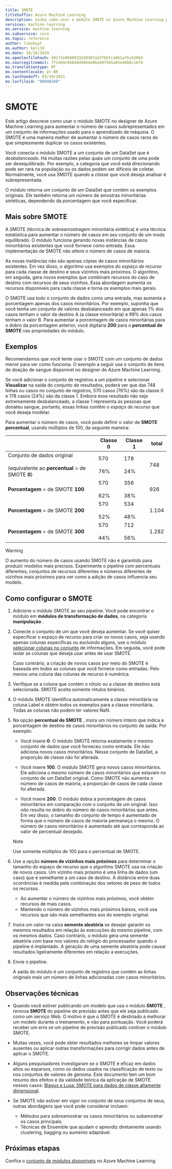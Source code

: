 ```yaml
---
title: SMOTE
titleSuffix: Azure Machine Learning
description: Saiba como usar o módulo SMOTE no Azure Machine Learning para aumentar o número de exemplos de incidência baixa em um conjunto de informações usando a sobreamostragem.
services: machine-learning
ms.service: machine-learning
ms.subservice: core
ms.topic: reference
author: likebupt
ms.author: keli19
ms.date: 10/16/2019
ms.openlocfilehash: 501f3e8946023d28d67a33fbbfca661afbc6306d
ms.sourcegitcommit: 772eb9c6684dd4864e0ba507945a83e48b8c16f0
ms.translationtype: MT
ms.contentlocale: pt-BR
ms.lasthandoff: 03/19/2021
ms.locfileid: "90898288"
---
```

# <a name="smote"></a>SMOTE

Este artigo descreve como usar o módulo SMOTE no designer de Azure Machine Learning para aumentar o número de casos subrepresentados em um conjunto de informações usado para o aprendizado de máquina. O SMOTE é uma maneira melhor de aumentar o número de casos raros do que simplesmente duplicar os casos existentes.  

Você conecta o módulo SMOTE a um conjunto de um DataSet que é *desbalanceado*. Há muitas razões pelas quais um conjunto de uma pode ser desequilibrado. Por exemplo, a categoria que você está direcionando pode ser rara na população ou os dados podem ser difíceis de coletar. Normalmente, você usa SMOTE quando a *classe* que você deseja analisar é subrepresentada. 
  
O módulo retorna um conjunto de um DataSet que contém os exemplos originais. Ele também retorna um número de amostras minoritárias sintéticas, dependendo da porcentagem que você especificar.  
  
## <a name="more-about-smote"></a>Mais sobre SMOTE

A SMOTE (técnica de sobreamostragem minoritária sintética) é uma técnica estatística para aumentar o número de casos em seu conjunto de um modo equilibrado. O módulo funciona gerando novas instâncias de casos minoritários existentes que você fornece como entrada. Essa implementação de SMOTE não *altera o* número de casos de maioria.

As novas instâncias não são apenas cópias de casos minoritários existentes. Em vez disso, o algoritmo usa exemplos do *espaço de recurso* para cada classe de destino e seus vizinhos mais próximos. O algoritmo, em seguida, gera novos exemplos que combinam recursos do caso de destino com recursos de seus vizinhos. Essa abordagem aumenta os recursos disponíveis para cada classe e torna os exemplos mais gerais.
  
O SMOTE usa todo o conjunto de dados como uma entrada, mas aumenta a porcentagem apenas dos casos minoritários. Por exemplo, suponha que você tenha um conjunto de valores desbalanceado em que apenas 1% dos casos tenham o valor de destino A (a classe minoritária) e 99% dos casos tenham o valor B. Para aumentar a porcentagem de casos minoritárias para o dobro da porcentagem anterior, você digitaria **200** para o **percentual de SMOTE** nas propriedades do módulo.  
  
## <a name="examples"></a>Exemplos  

Recomendamos que você tente usar o SMOTE com um conjunto de dados menor para ver como funciona. O exemplo a seguir usa o conjunto de itens de doação de sangue disponível no designer de Azure Machine Learning.
  
Se você adicionar o conjunto de registros a um pipeline e selecionar **Visualizar** na saída do conjunto de resultados, poderá ver que das 748 linhas ou casos no conjunto de registros, 570 casos (76%) são da classe 0 e 178 casos (24%) são da classe 1. Embora esse resultado não seja extremamente desbalanceado, a classe 1 representa as pessoas que donateu sangue, portanto, essas linhas contêm o *espaço de recurso* que você deseja modelar.
 
Para aumentar o número de casos, você pode definir o valor de **SMOTE percentual**, usando múltiplos de 100, da seguinte maneira:

||Classe 0|Classe 1|total|  
|-|-------------|-------------|-----------|  
|Conjunto de dados original<br /><br /> (equivalente ao **percentual**  =  de SMOTE **0**)|570<br /><br /> 76%|178<br /><br /> 24%|748|  
|**Porcentagem**  =  de SMOTE **100**|570<br /><br /> 62%|356<br /><br /> 38%|926|  
|**Porcentagem**  =  de SMOTE **200**|570<br /><br /> 52%|534<br /><br /> 48%|1.104|  
|**Porcentagem**  =  de SMOTE **300**|570<br /><br /> 44%|712<br /><br /> 56%|1.282|  
  
> [!WARNING]
> O aumento do número de casos usando SMOTE não é garantido para produzir modelos mais precisos. Experimente o pipeline com percentuais diferentes, conjuntos de recursos diferentes e números diferentes de vizinhos mais próximos para ver como a adição de casos influencia seu modelo.  
  
## <a name="how-to-configure-smote"></a>Como configurar o SMOTE
  
1.  Adicione o módulo SMOTE ao seu pipeline. Você pode encontrar o módulo em **módulos de transformação de dados**, na categoria **manipulação** .

2. Conecte o conjunto de um que você deseja aumentar. Se você quiser especificar o espaço de recurso para criar os novos casos, seja usando apenas colunas específicas ou excluindo alguns, use o módulo [selecionar colunas no conjunto](select-columns-in-dataset.md) de informações. Em seguida, você pode isolar as colunas que deseja usar antes de usar SMOTE.
  
    Caso contrário, a criação de novos casos por meio do SMOTE é baseada em *todas* as colunas que você fornece como entradas. Pelo menos uma coluna das colunas de recurso é numérica.
  
3.  Verifique se a coluna que contém o rótulo ou a classe de destino está selecionada. SMOTE aceita somente rótulos binários.
  
4.  O módulo SMOTE identifica automaticamente a classe minoritária na coluna Label e obtém todos os exemplos para a classe minoritária. Todas as colunas não podem ter valores NaN.
  
5.  Na opção **percentual de SMOTE** , insira um número inteiro que indica a porcentagem de destino de casos minoritários no conjunto de saída. Por exemplo:  
  
    - Você insere **0**. O módulo SMOTE retorna exatamente o mesmo conjunto de dados que você forneceu como entrada. Ele não adiciona novos casos minoritários. Nesse conjunto de DataSet, a proporção de classe não foi alterada.  
  
    - Você insere **100**. O módulo SMOTE gera novos casos minoritários. Ele adiciona o mesmo número de casos minoritários que estavam no conjunto de um DataSet original. Como SMOTE não aumenta o número de casos de maioria, a proporção de casos de cada classe foi alterada.  
  
    - Você insere **200**. O módulo dobra a porcentagem de casos minoritários em comparação com o conjunto de um original. Isso *não* resulta no dobro do número de casos minoritários que antes. Em vez disso, o tamanho do conjunto de tempo é aumentado de forma que o número de casos de maioria permaneça o mesmo. O número de casos minoritários é aumentado até que corresponda ao valor de percentual desejado.  
  
    > [!NOTE]
    > Use somente múltiplos de 100 para o percentual de SMOTE.

6.  Use a opção **número de vizinhos mais próximos** para determinar o tamanho do espaço de recurso que o algoritmo SMOTE usa na criação de novos casos. Um vizinho mais próximo é uma linha de dados (um caso) que é semelhante a um caso de destino. A distância entre duas ocorrências é medida pela combinação dos vetores de peso de todos os recursos.  
  
    + Ao aumentar o número de vizinhos mais próximos, você obtém recursos de mais casos.
    + Mantendo o número de vizinhos mais próximos baixos, você usa recursos que são mais semelhantes aos do exemplo original.  
  
7. Insira um valor na caixa **semente aleatória** se desejar garantir os mesmos resultados em relação às execuções do mesmo pipeline, com os mesmos dados. Caso contrário, o módulo gera uma semente aleatória com base nos valores do relógio do processador quando o pipeline é implantado. A geração de uma semente aleatória pode causar resultados ligeiramente diferentes em relação a execuções.

8. Envie o pipeline.  
  
   A saída do módulo é um conjunto de registros que contém as linhas originais mais um número de linhas adicionadas com casos minoritários.  

## <a name="technical-notes"></a>Observações técnicas

+ Quando você estiver publicando um modelo que usa o módulo **SMOTE** , remova **SMOTE** do pipeline de previsão antes que ele seja publicado como um serviço Web. O motivo é que o SMOTE é destinado a melhorar um modelo durante o treinamento, e não para pontuação. Você poderá receber um erro se um pipeline de previsão publicado contiver o módulo SMOTE.

+ Muitas vezes, você pode obter resultados melhores se limpar valores ausentes ou aplicar outras transformações para corrigir dados antes de aplicar o SMOTE. 

+ Alguns pesquisadores investigaram se o SMOTE é eficaz em dados altos ou esparsos, como os dados usados na classificação de texto ou nos conjuntos de valores de genoma. Este documento tem um bom resumo dos efeitos e da validade teórica da aplicação de SMOTE nesses casos: [Blagus e Lusa: SMOTE para dados de classe altamente dimensional](https://bmcbioinformatics.biomedcentral.com/articles/10.1186/1471-2105-14-106).

+ Se SMOTE não estiver em vigor no conjunto de seus conjuntos de seus, outras abordagens que você pode considerar incluem:
  + Métodos para sobreamostrar os casos minoritários ou subamostrar os casos principais.
  + Técnicas de Ensemble que ajudam o aprendiz diretamente usando clustering, bagging ou aumento adaptável.


## <a name="next-steps"></a>Próximas etapas

Confira o [conjunto de módulos disponíveis](module-reference.md) no Azure Machine Learning. 

